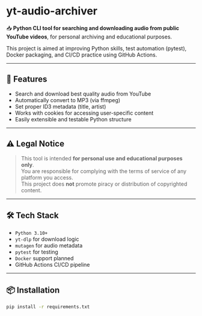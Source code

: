 # yt-audio-archiver

📥 **Python CLI tool for searching and downloading audio from public YouTube videos**, for personal archiving and educational purposes.

This project is aimed at improving Python skills, test automation (pytest), Docker packaging, and CI/CD practice using GitHub Actions.

---

## 🚀 Features

- Search and download best quality audio from YouTube
- Automatically convert to MP3 (via ffmpeg)
- Set proper ID3 metadata (title, artist)
- Works with cookies for accessing user-specific content
- Easily extensible and testable Python structure

---

## ⚠️ Legal Notice

> This tool is intended **for personal use and educational purposes only**.  
> You are responsible for complying with the terms of service of any platform you access.  
> This project does **not** promote piracy or distribution of copyrighted content.

---

## 🛠 Tech Stack

- `Python 3.10+`
- `yt-dlp` for download logic
- `mutagen` for audio metadata
- `pytest` for testing
- `Docker` support planned
- GitHub Actions CI/CD pipeline

---

## 📦 Installation

```bash
pip install -r requirements.txt
